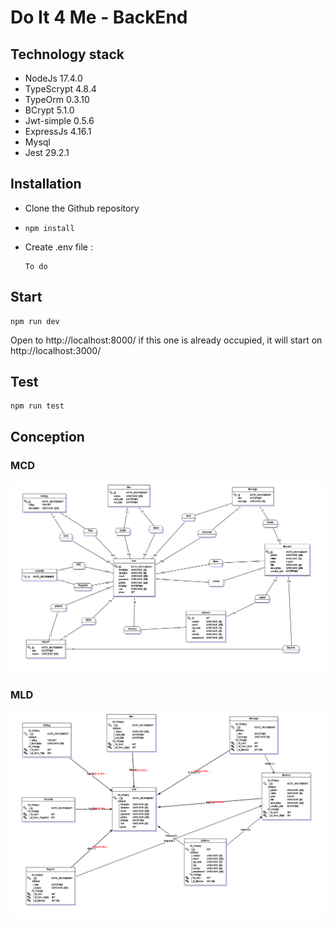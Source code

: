 # Do It 4 Me - BackEnd

## Technology stack

  - NodeJs 17.4.0
  - TypeScrypt 4.8.4	
  - TypeOrm 0.3.10
  - BCrypt 5.1.0
  - Jwt-simple 0.5.6
  - ExpressJs 4.16.1
  - Mysql
  - Jest 29.2.1

## Installation

- Clone the Github repository
- ```shell
  npm install
  ```

- Create .env file :

  ```env
  To do
  ```

## Start

```shell
npm run dev
```
Open to 
http://localhost:8000/
if this one is already occupied, it will start on
http://localhost:3000/

## Test

```shell
npm run test
```

## Conception
### MCD 

![mcd1](./assets/images/MCD_P3_V1.png)

### MLD 

![mld1](./assets/images/MLD_P3_V1.png)
